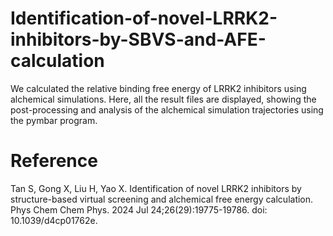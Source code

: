 # Identification-of-novel-LRRK2-inhibitors-by-SBVS-and-AFE-calculation
We calculated the relative binding free energy of LRRK2 inhibitors using alchemical simulations. Here, all the result files are displayed, showing the post-processing and analysis of the alchemical simulation trajectories using the pymbar program.

# Reference
Tan S, Gong X, Liu H, Yao X. Identification of novel LRRK2 inhibitors by structure-based virtual screening and alchemical free energy calculation. Phys Chem Chem Phys. 2024 Jul 24;26(29):19775-19786. doi: 10.1039/d4cp01762e. 
